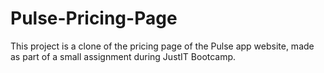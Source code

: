 # Pulse-Pricing-Page

This project is a clone of the pricing page of the Pulse app website, made as part of a small assignment during JustIT Bootcamp.
